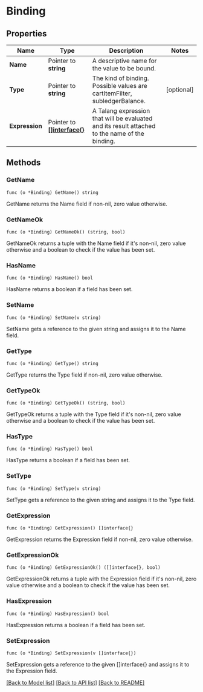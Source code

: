 # Binding

## Properties

Name | Type | Description | Notes
------------ | ------------- | ------------- | -------------
**Name** | Pointer to **string** | A descriptive name for the value to be bound. | 
**Type** | Pointer to **string** | The kind of binding. Possible values are cartItemFilter, subledgerBalance. | [optional] 
**Expression** | Pointer to [**[]interface{}**]([]interface{}.md) | A Talang expression that will be evaluated and its result attached to the name of the binding. | 

## Methods

### GetName

`func (o *Binding) GetName() string`

GetName returns the Name field if non-nil, zero value otherwise.

### GetNameOk

`func (o *Binding) GetNameOk() (string, bool)`

GetNameOk returns a tuple with the Name field if it's non-nil, zero value otherwise
and a boolean to check if the value has been set.

### HasName

`func (o *Binding) HasName() bool`

HasName returns a boolean if a field has been set.

### SetName

`func (o *Binding) SetName(v string)`

SetName gets a reference to the given string and assigns it to the Name field.

### GetType

`func (o *Binding) GetType() string`

GetType returns the Type field if non-nil, zero value otherwise.

### GetTypeOk

`func (o *Binding) GetTypeOk() (string, bool)`

GetTypeOk returns a tuple with the Type field if it's non-nil, zero value otherwise
and a boolean to check if the value has been set.

### HasType

`func (o *Binding) HasType() bool`

HasType returns a boolean if a field has been set.

### SetType

`func (o *Binding) SetType(v string)`

SetType gets a reference to the given string and assigns it to the Type field.

### GetExpression

`func (o *Binding) GetExpression() []interface{}`

GetExpression returns the Expression field if non-nil, zero value otherwise.

### GetExpressionOk

`func (o *Binding) GetExpressionOk() ([]interface{}, bool)`

GetExpressionOk returns a tuple with the Expression field if it's non-nil, zero value otherwise
and a boolean to check if the value has been set.

### HasExpression

`func (o *Binding) HasExpression() bool`

HasExpression returns a boolean if a field has been set.

### SetExpression

`func (o *Binding) SetExpression(v []interface{})`

SetExpression gets a reference to the given []interface{} and assigns it to the Expression field.


[[Back to Model list]](../README.md#documentation-for-models) [[Back to API list]](../README.md#documentation-for-api-endpoints) [[Back to README]](../README.md)


